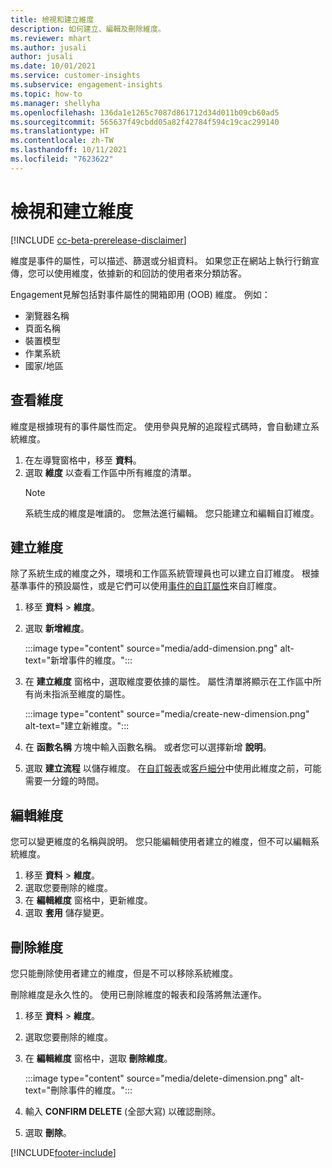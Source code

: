 ```yaml
---
title: 檢視和建立維度
description: 如何建立、編輯及刪除維度。
ms.reviewer: mhart
ms.author: jusali
author: jusali
ms.date: 10/01/2021
ms.service: customer-insights
ms.subservice: engagement-insights
ms.topic: how-to
ms.manager: shellyha
ms.openlocfilehash: 136da1e1265c7087d861712d34d011b09cb60ad5
ms.sourcegitcommit: 565637f49cbdd05a82f42784f594c19cac299140
ms.translationtype: HT
ms.contentlocale: zh-TW
ms.lasthandoff: 10/11/2021
ms.locfileid: "7623622"
---
```

# <a name="view-and-create-dimensions"></a>檢視和建立維度

[!INCLUDE [cc-beta-prerelease-disclaimer](includes/cc-beta-prerelease-disclaimer.md)]

維度是事件的屬性，可以描述、篩選或分組資料。 如果您正在網站上執行行銷宣傳，您可以使用維度，依據新的和回訪的使用者來分類訪客。  

Engagement見解包括對事件屬性的開箱即用 (OOB) 維度。 例如：

- 瀏覽器名稱
- 頁面名稱
- 裝置模型
- 作業系統
- 國家/地區

## <a name="view-dimensions"></a>查看維度

維度是根據現有的事件屬性而定。 使用參與見解的追蹤程式碼時，會自動建立系統維度。

1. 在左導覽窗格中，移至 **資料**。 
1. 選取 **維度** 以查看工作區中所有維度的清單。 
   > [!NOTE]
   > 系統生成的維度是唯讀的。 您無法進行編輯。 您只能建立和編輯自訂維度。

## <a name="create-a-dimension"></a>建立維度

除了系統生成的維度之外，環境和工作區系統管理員也可以建立自訂維度。 根據基準事件的預設屬性，或是它們可以使用[事件的自訂屬性](advanced-SDK-implementation.md)來自訂維度。

1. 移至 **資料** > **維度**。
1. 選取 **新增維度**。

   :::image type="content" source="media/add-dimension.png" alt-text="新增事件的維度。":::

1. 在 **建立維度** 窗格中，選取維度要依據的屬性。 屬性清單將顯示在工作區中所有尚未指派至維度的屬性。
   
   :::image type="content" source="media/create-new-dimension.png" alt-text="建立新維度。":::
      
3. 在 **函數名稱** 方塊中輸入函數名稱。 或者您可以選擇新增 **說明**。
4. 選取 **建立流程** 以儲存維度。 在[自訂報表](custom-reports.md)或[客戶細分](segments.md)中使用此維度之前，可能需要一分鐘的時間。 

## <a name="edit-a-dimension"></a>編輯維度

您可以變更維度的名稱與說明。 您只能編輯使用者建立的維度，但不可以編輯系統維度。


1. 移至 **資料** > **維度**。
1. 選取您要刪除的維度。
1. 在 **編輯維度** 窗格中，更新維度。
1. 選取 **套用** 儲存變更。

## <a name="delete-a-dimension"></a>刪除維度

您只能刪除使用者建立的維度，但是不可以移除系統維度。

刪除維度是永久性的。 使用已刪除維度的報表和段落將無法運作。 

1. 移至 **資料** > **維度**。
1. 選取您要刪除的維度。
1. 在 **編輯維度** 窗格中，選取 **刪除維度**。

   :::image type="content" source="media/delete-dimension.png" alt-text="刪除事件的維度。":::

1. 輸入 **CONFIRM DELETE** (全部大寫) 以確認刪除。 
1. 選取 **刪除**。

[!INCLUDE[footer-include](../includes/footer-banner.md)]
